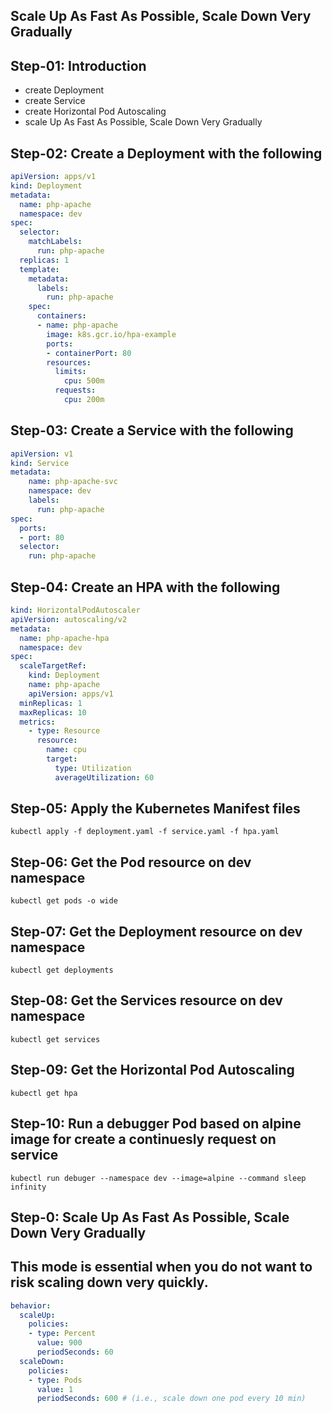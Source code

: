 ## Scale Up As Fast As Possible, Scale Down Very Gradually

## Step-01: Introduction

- create Deployment
- create Service
- create Horizontal Pod Autoscaling
- scale Up As Fast As Possible, Scale Down Very Gradually

## Step-02: Create a Deployment with the following

```yaml
apiVersion: apps/v1
kind: Deployment
metadata:
  name: php-apache
  namespace: dev
spec:
  selector:
    matchLabels:
      run: php-apache
  replicas: 1
  template:
    metadata:
      labels:
        run: php-apache
    spec:
      containers:
      - name: php-apache
        image: k8s.gcr.io/hpa-example
        ports:
        - containerPort: 80
        resources:
          limits:
            cpu: 500m
          requests:
            cpu: 200m
```
## Step-03: Create a Service with the following

```yaml
apiVersion: v1
kind: Service
metadata:
    name: php-apache-svc
    namespace: dev
    labels:
      run: php-apache
spec:
  ports:
  - port: 80
  selector:
    run: php-apache
```

## Step-04: Create an HPA with the following

```yaml
kind: HorizontalPodAutoscaler
apiVersion: autoscaling/v2
metadata:
  name: php-apache-hpa
  namespace: dev
spec:
  scaleTargetRef:
    kind: Deployment
    name: php-apache
    apiVersion: apps/v1
  minReplicas: 1
  maxReplicas: 10
  metrics:
    - type: Resource
      resource:
        name: cpu
        target:
          type: Utilization
          averageUtilization: 60
```

## Step-05: Apply the Kubernetes Manifest files

```t
kubectl apply -f deployment.yaml -f service.yaml -f hpa.yaml
```
## Step-06: Get the Pod resource on dev namespace

```t
kubectl get pods -o wide
```

## Step-07: Get the Deployment resource on dev namespace

```t
kubectl get deployments
```

## Step-08: Get the Services resource on dev namespace

```t
kubectl get services
```

## Step-09: Get the Horizontal Pod Autoscaling

```t
kubectl get hpa
```

## Step-10: Run a debugger Pod based on alpine image for create a continuesly request on service

```t
kubectl run debuger --namespace dev --image=alpine --command sleep infinity
```

## Step-0: Scale Up As Fast As Possible, Scale Down Very Gradually
## This mode is essential when you do not want to risk scaling down very quickly.

```yaml
behavior:
  scaleUp:
    policies:
    - type: Percent
      value: 900
      periodSeconds: 60
  scaleDown:
    policies:
    - type: Pods
      value: 1
      periodSeconds: 600 # (i.e., scale down one pod every 10 min)
```
